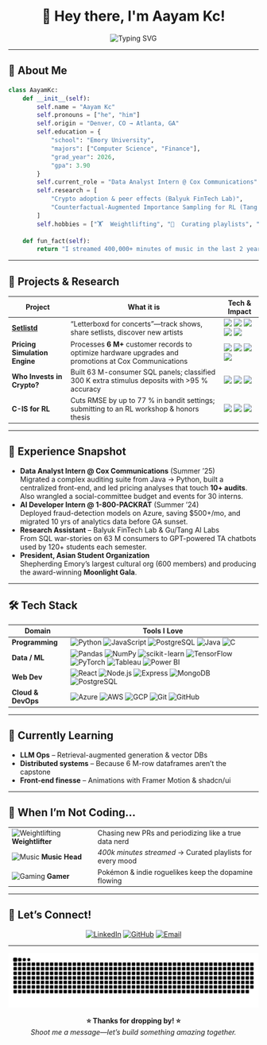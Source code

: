 <div align="center">

# 👋 Hey there, I'm **Aayam Kc**!

<img src="https://readme-typing-svg.herokuapp.com?font=Fira+Code&size=28&pause=1000&color=2F81F7&center=true&vCenter=true&width=650&lines=Data+Analyst+@+Cox+Communications;CS+%26+Finance+Student+@+Emory;Python+%7C+JavaScript+%7C+SQL;Weightlifting+Fanatic+%26+Music+Addict" alt="Typing SVG" />

</div>

---

## 🎯 About Me

```python
class AayamKc:
    def __init__(self):
        self.name = "Aayam Kc"
        self.pronouns = ["he", "him"]
        self.origin = "Denver, CO → Atlanta, GA"
        self.education = {
            "school": "Emory University",
            "majors": ["Computer Science", "Finance"],
            "grad_year": 2026,
            "gpa": 3.90
        }
        self.current_role = "Data Analyst Intern @ Cox Communications"
        self.research = [
            "Crypto adoption & peer effects (Balyuk FinTech Lab)",
            "Counterfactual-Augmented Importance Sampling for RL (Tang AI Lab)"
        ]
        self.hobbies = ["🏋️  Weightlifting", "🎵  Curating playlists", "🐉  Catching Pokémon"]
    
    def fun_fact(self):
        return "I streamed 400,000+ minutes of music in the last 2 years!"
```
<!-- Derived from résumé ➜ Emory + GPA + roles + interests -->

---

## 🚀 Projects & Research

| Project | What it is | Tech & Impact |
| ------- | ---------- | ------------- |
| **[Setlistd](https://github.com/AayamKc/Setlistd)** | “Letterboxd for concerts”—track shows, share setlists, discover new artists | <img src="https://cdn.jsdelivr.net/gh/devicons/devicon/icons/javascript/javascript-original.svg" width="24"/> <img src="https://cdn.jsdelivr.net/gh/devicons/devicon/icons/react/react-original.svg" width="24"/> <img src="https://cdn.jsdelivr.net/gh/devicons/devicon/icons/nodejs/nodejs-original.svg" width="24"/> <img src="https://cdn.jsdelivr.net/gh/devicons/devicon/icons/express/express-original.svg" width="24"/> <img src="https://cdn.jsdelivr.net/gh/devicons/devicon/icons/mongodb/mongodb-original.svg" width="24"/> |
| **Pricing Simulation Engine** | Processes **6 M+** customer records to optimize hardware upgrades and promotions at Cox Communications | <img src="https://cdn.jsdelivr.net/gh/devicons/devicon/icons/python/python-original.svg" width="24"/> <img src="https://cdn.jsdelivr.net/gh/devicons/devicon/icons/pandas/pandas-original.svg" width="24"/> <img src="https://cdn.jsdelivr.net/gh/devicons/devicon/icons/numpy/numpy-original.svg" width="24"/> <img src="https://cdn.jsdelivr.net/gh/devicons/devicon/icons/googlecloud/googlecloud-original.svg" width="24"/> |
| **Who Invests in Crypto?** | Built 63 M-consumer SQL panels; classified 300 K extra stimulus deposits with >95 % accuracy | <img src="https://cdn.jsdelivr.net/gh/devicons/devicon/icons/postgresql/postgresql-original.svg" width="24"/> <img src="https://cdn.jsdelivr.net/gh/devicons/devicon/icons/python/python-original.svg" width="24"/> <img src="https://cdn.jsdelivr.net/gh/devicons/devicon/icons/pandas/pandas-original.svg" width="24"/> |
| **C-IS for RL** | Cuts RMSE by up to 77 % in bandit settings; submitting to an RL workshop & honors thesis | <img src="https://cdn.jsdelivr.net/gh/devicons/devicon/icons/python/python-original.svg" width="24"/> <img src="https://cdn.jsdelivr.net/gh/devicons/devicon/icons/pytorch/pytorch-original.svg" width="24"/> <img src="https://cdn.jsdelivr.net/gh/devicons/devicon/icons/scikit-learn/scikit-learn-original.svg" width="24"/> |

---

## 💼 Experience Snapshot

- **Data Analyst Intern @ Cox Communications** (Summer ’25)  
  Migrated a complex auditing suite from Java → Python, built a centralized front-end, and led pricing analyses that touch **10+ audits**. Also wrangled a social-committee budget and events for 30 interns.
- **AI Developer Intern @ 1-800-PACKRAT** (Summer ’24)  
  Deployed fraud-detection models on Azure, saving \$500+/mo, and migrated 10 yrs of analytics data before GA sunset.
- **Research Assistant** – Balyuk FinTech Lab & Gu/Tang AI Labs  
  From SQL war-stories on 63 M consumers to GPT-powered TA chatbots used by 120+ students each semester.
- **President, Asian Student Organization**  
  Shepherding Emory’s largest cultural org (600 members) and producing the award-winning **Moonlight Gala**.

---

## 🛠️ Tech Stack

| Domain | Tools I Love |
| ------ | ------------ |
| **Programming** | <img src="https://cdn.jsdelivr.net/gh/devicons/devicon/icons/python/python-original.svg" width="32" title="Python"/> <img src="https://cdn.jsdelivr.net/gh/devicons/devicon/icons/javascript/javascript-original.svg" width="32" title="JavaScript"/> <img src="https://cdn.jsdelivr.net/gh/devicons/devicon/icons/postgresql/postgresql-original.svg" width="32" title="PostgreSQL"/> <img src="https://cdn.jsdelivr.net/gh/devicons/devicon/icons/java/java-original.svg" width="32" title="Java"/> <img src="https://cdn.jsdelivr.net/gh/devicons/devicon/icons/c/c-original.svg" width="32" title="C"/> |
| **Data / ML** | <img src="https://cdn.jsdelivr.net/gh/devicons/devicon/icons/pandas/pandas-original.svg" width="32" title="Pandas"/> <img src="https://cdn.jsdelivr.net/gh/devicons/devicon/icons/numpy/numpy-original.svg" width="32" title="NumPy"/> <img src="https://cdn.jsdelivr.net/gh/devicons/devicon/icons/scikit-learn/scikit-learn-original.svg" width="32" title="scikit-learn"/> <img src="https://cdn.jsdelivr.net/gh/devicons/devicon/icons/tensorflow/tensorflow-original.svg" width="32" title="TensorFlow"/> <img src="https://cdn.jsdelivr.net/gh/devicons/devicon/icons/pytorch/pytorch-original.svg" width="32" title="PyTorch"/> <img src="https://cdn.jsdelivr.net/gh/devicons/devicon/icons/tableau/tableau-original.svg" width="32" title="Tableau"/> <img src="https://cdn.jsdelivr.net/gh/devicons/devicon/icons/powerbi/powerbi-original.svg" width="32" title="Power BI"/> |
| **Web Dev** | <img src="https://cdn.jsdelivr.net/gh/devicons/devicon/icons/react/react-original.svg" width="32" title="React"/> <img src="https://cdn.jsdelivr.net/gh/devicons/devicon/icons/nodejs/nodejs-original.svg" width="32" title="Node.js"/> <img src="https://cdn.jsdelivr.net/gh/devicons/devicon/icons/express/express-original.svg" width="32" title="Express"/> <img src="https://cdn.jsdelivr.net/gh/devicons/devicon/icons/mongodb/mongodb-original.svg" width="32" title="MongoDB"/> <img src="https://cdn.jsdelivr.net/gh/devicons/devicon/icons/postgresql/postgresql-original.svg" width="32" title="PostgreSQL"/> |
| **Cloud & DevOps** | <img src="https://cdn.jsdelivr.net/gh/devicons/devicon/icons/azure/azure-original.svg" width="32" title="Azure"/> <img src="https://cdn.jsdelivr.net/gh/devicons/devicon/icons/amazonwebservices/amazonwebservices-original.svg" width="32" title="AWS"/> <img src="https://cdn.jsdelivr.net/gh/devicons/devicon/icons/googlecloud/googlecloud-original.svg" width="32" title="GCP"/> <img src="https://cdn.jsdelivr.net/gh/devicons/devicon/icons/git/git-original.svg" width="32" title="Git"/> <img src="https://cdn.jsdelivr.net/gh/devicons/devicon/icons/github/github-original.svg" width="32" title="GitHub"/> |

---

## 🌱 Currently Learning

- **LLM Ops** – Retrieval-augmented generation & vector DBs  
- **Distributed systems** – Because 6 M-row dataframes aren’t the capstone  
- **Front-end finesse** – Animations with Framer Motion & shadcn/ui

---

## 🎵 When I’m Not Coding…

| | |
| :-- | :-- |
| <img src="https://cdn.jsdelivr.net/gh/devicons/devicon/icons/dumbbell/dumbbell-original.svg" width="24" title="Weightlifting"/> **Weightlifter** | Chasing new PRs and periodizing like a true data nerd |
| <img src="https://cdn.jsdelivr.net/gh/devicons/devicon/icons/music/music-original.svg" width="24" title="Music"/> **Music Head** | *400k minutes streamed* → Curated playlists for every mood |
| <img src="https://cdn.jsdelivr.net/gh/devicons/devicon/icons/gamepad/gamepad-original.svg" width="24" title="Gaming"/> **Gamer** | Pokémon & indie roguelikes keep the dopamine flowing |

---

## 🤝 Let’s Connect!

<div align="center">

[![LinkedIn](https://img.shields.io/badge/LinkedIn-0A66C2?style=for-the-badge&logo=linkedin&logoColor=white)](https://www.linkedin.com/in/akc04/)
[![GitHub](https://img.shields.io/badge/GitHub-181717?style=for-the-badge&logo=github&logoColor=white)](https://github.com/AayamKc)
[![Email](https://img.shields.io/badge/Email-EA4335?style=for-the-badge&logo=gmail&logoColor=white)](mailto:aayam.kc@emory.edu)

</div>

---

<div align="center">
<img src="https://raw.githubusercontent.com/platane/snk/output/github-contribution-grid-snake-dark.svg" alt="snake animation" />
</div>

<div align="center">

**⭐ Thanks for dropping by! ⭐**  
*Shoot me a message—let’s build something amazing together.*

</div>
